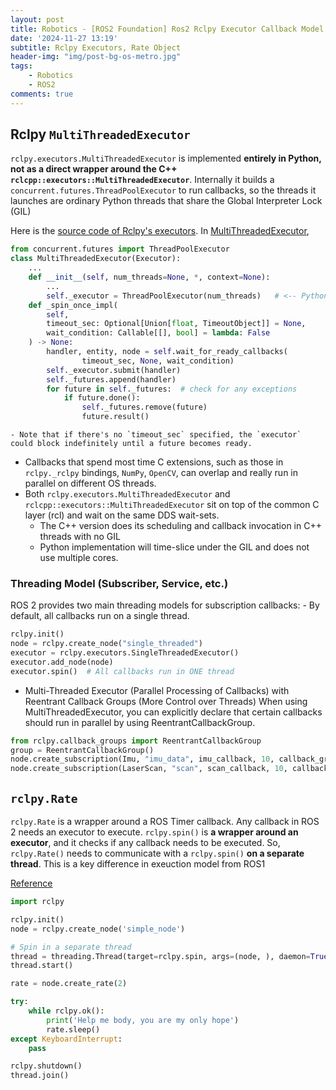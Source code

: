 ```yaml
---
layout: post
title: Robotics - [ROS2 Foundation] Ros2 Rclpy Executor Callback Model
date: '2024-11-27 13:19'
subtitle: Rclpy Executors, Rate Object
header-img: "img/post-bg-os-metro.jpg"
tags:
    - Robotics
    - ROS2
comments: true
---
```


## Rclpy `MultiThreadedExecutor`

`rclpy.executors.MultiThreadedExecutor` is implemented **entirely in Python, not as a direct wrapper around the C++ `rclcpp::executors::MultiThreadedExecutor`**. Internally it builds a `concurrent.futures.ThreadPoolExecutor` to run callbacks, so the threads it launches are ordinary Python threads that share the Global Interpreter Lock (GIL)

Here is the [source code of Rclpy's executors](https://github.com/ros2/rclpy/blob/humble/rclpy/rclpy/executors.py). In [MultiThreadedExecutor](https://github.com/ros2/rclpy/blob/9c3e9665e9ed60551980ddeaf24dba15d4140b0e/rclpy/rclpy/executors.py#L761),

```python
from concurrent.futures import ThreadPoolExecutor
class MultiThreadedExecutor(Executor):
    ...
    def __init__(self, num_threads=None, *, context=None):
        ...
        self._executor = ThreadPoolExecutor(num_threads)   # <-- Python thread pool
    def _spin_once_impl(
        self,
        timeout_sec: Optional[Union[float, TimeoutObject]] = None,
        wait_condition: Callable[[], bool] = lambda: False
    ) -> None:
        handler, entity, node = self.wait_for_ready_callbacks(
                timeout_sec, None, wait_condition)
        self._executor.submit(handler)
        self._futures.append(handler)
        for future in self._futures:  # check for any exceptions
            if future.done():
                self._futures.remove(future)
                future.result()
```
    - Note that if there's no `timeout_sec` specified, the `executor` could block indefinitely until a future becomes ready.

- Callbacks that spend most time C extensions, such as those in `rclpy._rclpy` bindings, `NumPy`, `OpenCV`, can overlap and really run in parallel on different OS threads.
- Both `rclpy.executors.MultiThreadedExecutor` and `rclcpp::executors::MultiThreadedExecutor` sit on top of the common C layer (rcl) and wait on the same DDS wait-sets. 
    - The C++ version does its scheduling and callback invocation in C++ threads with no GIL
    - Python implementation will time-slice under the GIL and does not use multiple cores.


### Threading Model (Subscriber, Service, etc.)

ROS 2 provides two main threading models for subscription callbacks:
    - By default, all callbacks run on a single thread.

```python
rclpy.init()
node = rclpy.create_node("single_threaded")
executor = rclpy.executors.SingleThreadedExecutor()
executor.add_node(node)
executor.spin()  # All callbacks run in ONE thread
```

- Multi-Threaded Executor (Parallel Processing of Callbacks) with Reentrant Callback Groups (More Control over Threads) When using MultiThreadedExecutor, you can explicitly declare that certain callbacks should run in parallel by using ReentrantCallbackGroup.

```python
from rclpy.callback_groups import ReentrantCallbackGroup
group = ReentrantCallbackGroup()
node.create_subscription(Imu, "imu_data", imu_callback, 10, callback_group=group)
node.create_subscription(LaserScan, "scan", scan_callback, 10, callback_group=group)
```

## `rclpy.Rate`

`rclpy.Rate` is a wrapper around a ROS Timer callback. Any callback in ROS 2 needs an executor to execute. `rclpy.spin()` is **a wrapper around an executor**, and it checks if any callback needs to be executed. So, `rclpy.Rate()` needs to communicate with a `rclpy.spin()` **on a separate thread**. This is a key difference in exeuction model from ROS1

[Reference](https://robotics.stackexchange.com/questions/96684/rate-and-sleep-function-in-rclpy-library-for-ros2)

```python
import rclpy

rclpy.init()
node = rclpy.create_node('simple_node')

# Spin in a separate thread
thread = threading.Thread(target=rclpy.spin, args=(node, ), daemon=True)
thread.start()

rate = node.create_rate(2)

try:
    while rclpy.ok():
        print('Help me body, you are my only hope')
        rate.sleep()
except KeyboardInterrupt:
    pass

rclpy.shutdown()
thread.join()
```


